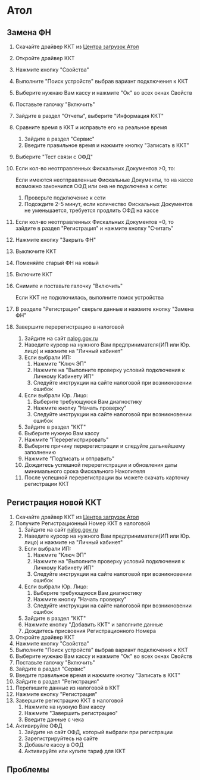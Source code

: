 # Атол

## Замена ФН
1. Скачайте драйвер ККТ из [Центра загрузок Атол](https://fs.atol.ru/SitePages/Центр%20загрузки.aspx?utm_source=github.com&utm_medium=referral&utm_campaign=github.com&utm_referrer=github.com)
2. Откройте драйвер ККТ
3. Нажмите кнопку "Свойства"
4. Выполните "Поиск устройств" выбрав вариант подключения к ККТ
5. Выберите нужнаю Вам кассу и нажмите "Ок" во всех окнах Свойств
6. Поставьте галочку "Включить"
7. Зайдите в раздел "Отчеты", выберите "Информация ККТ"
8. Сравните время в ККТ и исправьте его на реальное время
	1. Зайдите в раздел "Сервис"
	2. Введите правильное время и нажмите кнопку "Записать в ККТ"
9. Выберите "Тест связи с ОФД"
8. Если кол-во неотправленных Фискальных Документов >0, то:
	
	Если имеются неотправленные Фискальные Документы, то на кассе возможно закончился ОФД или она не подключена к сети:
	1. Проверьте подключение к сети
	2. Подождите 2-5 минут, если количество Фискальных Документов не уменьшается, требуется продлить ОФД на кассе
9. Если кол-во неотправленных Фискальных Документов =0, то зайдите в раздел "Регистрация" и нажмите кнопку "Считать"
10. Нажмите кнопку "Закрыть ФН"
11. Выключите ККТ
12. Поменяйте старый ФН на новый
13. Включите ККТ
14. Снимите и поставьте галочку "Включить"
	
	Если ККТ не подключилась, выполните поиск устройства
15. В разделе "Регистрация" сверьте данные и нажмите кнопку "Замена ФН"
16. Завершите перерегистрацию в налоговой
	1. Зайдите на сайт [nalog.gov.ru](https://www.nalog.gov.ru)
	2. Наведите курсор на нужного Вам предпринимателя(ИП или Юр. лицо) и нажмите на "Личный кабинет"
	3. Если выбрали ИП:
		1. Нажмите "Ключ ЭП"
		2. Нажмите на "Выполните проверку условий подключения к Личному Кабинету ИП"
		3. Следуйте инструкции на сайте налоговой при возникновении ошибок
	4. Если выбрали Юр. Лицо:
		1. Выберите требующуюся Вам диагностику
		2. Нажмите кнопку "Начать проверку"
		3. Следуйте инструкции на сайте налоговой при возникновении ошибок
	5. Зайдите в раздел "ККТ"
	6. Выберите нужную Вам кассу
	7. Нажмите "Перерегистрировать"
	8. Выберите причину перерегистрации и следуйте дальнейшему заполнению
	9. Нажмите "Подписать и отправить"
	10. Дождитесь успешной перерегистрации и обновления даты минимального срока Фискального Накопителя
	11. После успешной перерегистрации вы можете скачать карточку регистрации ККТ

## Регистрация новой ККТ
1. Скачайте драйвер ККТ из [Центра загрузок Атол](https://fs.atol.ru/SitePages/Центр%20загрузки.aspx?utm_source=github.com&utm_medium=referral&utm_campaign=github.com&utm_referrer=github.com)
2. Получите Регистрационный Номер ККТ в налоговой
	1. Зайдите на сайт [nalog.gov.ru](https://www.nalog.gov.ru)
	2. Наведите курсор на нужного Вам предпринимателя(ИП или Юр. лицо) и нажмите на "Личный кабинет"
	3. Если выбрали ИП:
		1. Нажмите "Ключ ЭП"
		2. Нажмите на "Выполните проверку условий подключения к Личному Кабинету ИП"
		3. Следуйте инструкции на сайте налоговой при возникновении ошибок
	4. Если выбрали Юр. Лицо:
		1. Выберите требующуюся Вам диагностику
		2. Нажмите кнопку "Начать проверку"
		3. Следуйте инструкции на сайте налоговой при возникновении ошибок
	5. Зайдите в раздел "ККТ"
	6. Нажмите кнопку "Добавить ККТ" и заполните данные
	7. Дождитесь присвоения Регистрационного Номера
3. Откройте драйвер ККТ
4. Нажмите кнопку "Свойства"
5. Выполните "Поиск устройств" выбрав вариант подключения к ККТ
6. Выберите нужнаю Вам кассу и нажмите "Ок" во всех окнах Свойств
7. Поставьте галочку "Включить"
8. Зайдите в раздел "Сервис"
9. Введите правильное время и нажмите кнопку "Записать в ККТ"
10. Зайдите в раздел "Регистрация"
11. Перепишите данные из налоговой в ККТ
12. Нажмите кнопку "Регистрация"
13. Завершите регистрацию ККТ в налоговой
	1. Нажмите на нужную Вам кассу
	2. Нажмите "Завершить регистрацию"
	3. Введите данные с чека
14. Активируйте ОФД
	1. Зайдите на сайт ОФД, который выбрали при регистрации
	2. Зарегистрируйтесь на сайте
	3. Добавьте кассу в ОФД
	4. Активируйте или купите тариф для ККТ

## Проблемы